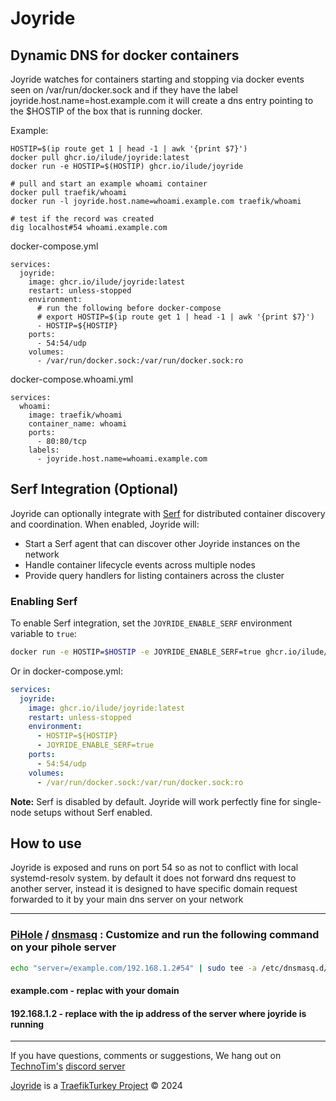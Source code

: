# Joyride
## Dynamic DNS for docker containers

Joyride watches for containers starting and stopping via docker events seen on /var/run/docker.sock and if they have the label joyride.host.name=host.example.com it will create a dns entry pointing to the $HOSTIP of the box that is running docker.

Example:
```
HOSTIP=$(ip route get 1 | head -1 | awk '{print $7}')
docker pull ghcr.io/ilude/joyride:latest
docker run -e HOSTIP=$(HOSTIP) ghcr.io/ilude/joyride

# pull and start an example whoami container
docker pull traefik/whoami
docker run -l joyride.host.name=whoami.example.com traefik/whoami

# test if the record was created
dig localhost#54 whoami.example.com
```

docker-compose.yml
```
services:
  joyride:
    image: ghcr.io/ilude/joyride:latest
    restart: unless-stopped
    environment:
      # run the following before docker-compose
      # export HOSTIP=$(ip route get 1 | head -1 | awk '{print $7}')
      - HOSTIP=${HOSTIP}
    ports:
      - 54:54/udp
    volumes:
      - /var/run/docker.sock:/var/run/docker.sock:ro
```

docker-compose.whoami.yml
```
services:
  whoami:
    image: traefik/whoami
    container_name: whoami
    ports:
      - 80:80/tcp
    labels:
      - joyride.host.name=whoami.example.com
```

## Serf Integration (Optional)
Joyride can optionally integrate with [Serf](https://www.serf.io/) for distributed container discovery and coordination. When enabled, Joyride will:

- Start a Serf agent that can discover other Joyride instances on the network
- Handle container lifecycle events across multiple nodes
- Provide query handlers for listing containers across the cluster

### Enabling Serf
To enable Serf integration, set the `JOYRIDE_ENABLE_SERF` environment variable to `true`:

```bash
docker run -e HOSTIP=$HOSTIP -e JOYRIDE_ENABLE_SERF=true ghcr.io/ilude/joyride
```

Or in docker-compose.yml:
```yaml
services:
  joyride:
    image: ghcr.io/ilude/joyride:latest
    restart: unless-stopped
    environment:
      - HOSTIP=${HOSTIP}
      - JOYRIDE_ENABLE_SERF=true
    ports:
      - 54:54/udp
    volumes:
      - /var/run/docker.sock:/var/run/docker.sock:ro
```

**Note:** Serf is disabled by default. Joyride will work perfectly fine for single-node setups without Serf enabled.

## How to use
Joyride is exposed and runs on port 54 so as not to conflict with local systemd-resolv system. by default it does not forward dns request to another server, instead it is designed to have specific domain request forwarded to it by your main dns server on your network
***
### [PiHole](https://pi-hole.net/) / [dnsmasq](https://thekelleys.org.uk/dnsmasq/docs/dnsmasq-man.html) : Customize and run the following command on your pihole server
```bash
echo "server=/example.com/192.168.1.2#54" | sudo tee -a /etc/dnsmasq.d/03-custom-dns-names.conf
```
#### example.com - replac with your domain
#### 192.168.1.2 - replace with the ip address of the server where joyride is running
***
If you have questions, comments or suggestions, We hang out on [TechnoTim's](https://www.youtube.com/c/TechnoTimLive) [discord server](http://bit.ly/techno-tim-discord)

[Joyride](https://github.com/traefikturkey/joyride) is a [TraefikTurkey Project](https://github.com/traefikturkey) © 2024
